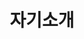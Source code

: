 ---
title: 자기소개
type: landing
draft: false
summary: "전북대학교 컴퓨터공학부 재학 중 | 웹서비스 개발 관심 | AI 기술로 서비스 런칭 목표"
sections:
  - block: markdown
    content:
      title: 자기소개
      text: |
        안녕하세요, 전북대학교 컴퓨터공학부 재학 중인 **엄상훈**입니다.  
        사용자 문제를 해결하는 **웹서비스 개발**에 큰 관심이 있으며,  
        **AI 기술을 실용적으로 접목하여 실제로 배포·운영되는 서비스**를 런칭하는 것을 목표로 하고 있습니다.

        - 관심 분야: 웹 프론트엔드/백엔드, 추천·분류 등 AI 응용  
        - 목표: 학부 프로젝트와 개인 사이드프로젝트를 통해 **AI 기반 웹서비스**를 런칭
  - block: contact
    content:
      title: 찾아오시는 길
      address:
        street: "전북대학교"
      coordinates:
        latitude: 35.8460
        longitude: 127.1290
      contact_links: []
    design:
      columns: "1"
---